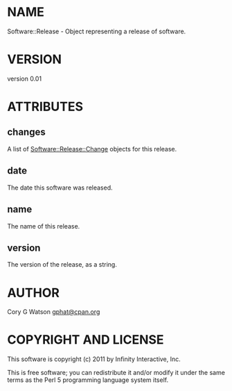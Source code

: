 # NAME

Software::Release - Object representing a release of software.

# VERSION

version 0.01

# ATTRIBUTES

## changes

A list of [Software::Release::Change](http://search.cpan.org/perldoc?Software::Release::Change) objects for this release.

## date

The date this software was released.

## name

The name of this release.

## version

The version of the release, as a string.

# AUTHOR

Cory G Watson <gphat@cpan.org>

# COPYRIGHT AND LICENSE

This software is copyright (c) 2011 by Infinity Interactive, Inc.

This is free software; you can redistribute it and/or modify it under
the same terms as the Perl 5 programming language system itself.